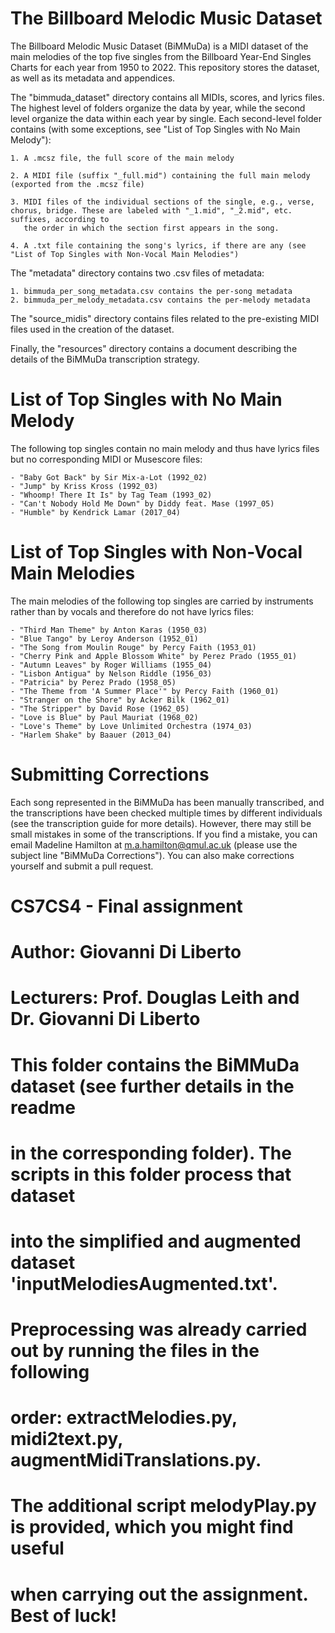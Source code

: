# The Billboard Melodic Music Dataset

The Billboard Melodic Music Dataset (BiMMuDa) is a MIDI dataset of the main melodies of the top five singles from the Billboard Year-End Singles Charts for each year from 1950 to 2022. This repository stores the dataset, as well as its metadata and appendices. 

The "bimmuda_dataset" directory contains all MIDIs, scores, and lyrics files. The highest level of folders organize the data by year, while the second level organize the data within each year by single. Each second-level folder contains (with some exceptions, see "List of Top Singles with No Main Melody"):

    1. A .mcsz file, the full score of the main melody

    2. A MIDI file (suffix "_full.mid") containing the full main melody (exported from the .mcsz file)

    3. MIDI files of the individual sections of the single, e.g., verse, chorus, bridge. These are labeled with "_1.mid", "_2.mid", etc. suffixes, according to
       the order in which the section first appears in the song.

    4. A .txt file containing the song's lyrics, if there are any (see "List of Top Singles with Non-Vocal Main Melodies")
       
The "metadata" directory contains two .csv files of metadata:

    1. bimmuda_per_song_metadata.csv contains the per-song metadata 
    2. bimmuda_per_melody_metadata.csv contains the per-melody metadata

The "source_midis" directory contains files related to the pre-existing MIDI files used in the creation of the dataset.

Finally, the "resources" directory contains a document describing the details of the BiMMuDa transcription strategy.

# List of Top Singles with No Main Melody

The following top singles contain no main melody and thus have lyrics files but no corresponding MIDI or Musescore files:

    - "Baby Got Back" by Sir Mix-a-Lot (1992_02)
    - "Jump" by Kriss Kross (1992_03)
    - "Whoomp! There It Is" by Tag Team (1993_02)
    - "Can't Nobody Hold Me Down" by Diddy feat. Mase (1997_05)
    - "Humble" by Kendrick Lamar (2017_04)
    
# List of Top Singles with Non-Vocal Main Melodies

The main melodies of the following top singles are carried by instruments rather than by vocals and therefore do not have lyrics files:

    - "Third Man Theme" by Anton Karas (1950_03)
    - "Blue Tango" by Leroy Anderson (1952_01)
    - "The Song from Moulin Rouge" by Percy Faith (1953_01)
    - "Cherry Pink and Apple Blossom White" by Perez Prado (1955_01)
    - "Autumn Leaves" by Roger Williams (1955_04)
    - "Lisbon Antigua" by Nelson Riddle (1956_03)
    - "Patricia" by Perez Prado (1958_05)
    - "The Theme from 'A Summer Place'" by Percy Faith (1960_01)
    - "Stranger on the Shore" by Acker Bilk (1962_01)
    - "The Stripper" by David Rose (1962_05)
    - "Love is Blue" by Paul Mauriat (1968_02)
    - "Love's Theme" by Love Unlimited Orchestra (1974_03)
    - "Harlem Shake" by Baauer (2013_04)

# Submitting Corrections

Each song represented in the BiMMuDa has been manually transcribed, and the transcriptions have been checked multiple times by different individuals (see the transcription guide for more details). However, there may still be small mistakes in some of the transcriptions. If you find a mistake, you can email Madeline Hamilton at m.a.hamilton@qmul.ac.uk (please use the subject line "BiMMuDa Corrections"). You can also make corrections yourself and submit a pull request. 


# CS7CS4 - Final assignment
# Author: Giovanni Di Liberto
# Lecturers: Prof. Douglas Leith and Dr. Giovanni Di Liberto

# This folder contains the BiMMuDa dataset (see further details in the readme
# in the corresponding folder). The scripts in this folder process that dataset
# into the simplified and augmented dataset 'inputMelodiesAugmented.txt'.

# Preprocessing was already carried out by running the files in the following
# order: extractMelodies.py, midi2text.py, augmentMidiTranslations.py.
# The additional script melodyPlay.py is provided, which you might find useful
# when carrying out the assignment. Best of luck!
